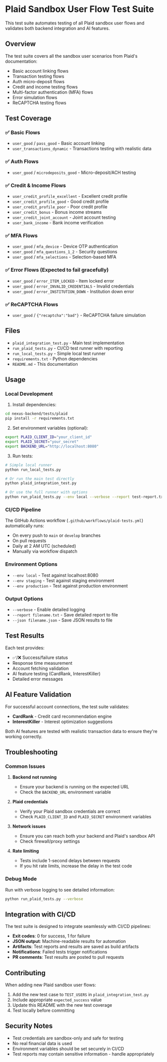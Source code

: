 # Plaid Sandbox User Flow Test Suite

This test suite automates testing of all Plaid sandbox user flows and validates both backend integration and AI features.

## Overview

The test suite covers all the sandbox user scenarios from Plaid's documentation:
- Basic account linking flows
- Transaction testing flows  
- Auth micro-deposit flows
- Credit and income testing flows
- Multi-factor authentication (MFA) flows
- Error simulation flows
- ReCAPTCHA testing flows

## Test Coverage

### ✅ Basic Flows
- `user_good` / `pass_good` - Basic account linking
- `user_transactions_dynamic` - Transactions testing with realistic data

### ✅ Auth Flows  
- `user_good` / `microdeposits_good` - Micro-deposit/ACH testing

### ✅ Credit & Income Flows
- `user_credit_profile_excellent` - Excellent credit profile
- `user_credit_profile_good` - Good credit profile  
- `user_credit_profile_poor` - Poor credit profile
- `user_credit_bonus` - Bonus income streams
- `user_credit_joint_account` - Joint account testing
- `user_bank_income` - Bank income verification

### ✅ MFA Flows
- `user_good` / `mfa_device` - Device OTP authentication
- `user_good` / `mfa_questions_1_2` - Security questions
- `user_good` / `mfa_selections` - Selection-based MFA

### ✅ Error Flows (Expected to fail gracefully)
- `user_good` / `error_ITEM_LOCKED` - Item locked error
- `user_good` / `error_INVALID_CREDENTIALS` - Invalid credentials
- `user_good` / `error_INSTITUTION_DOWN` - Institution down error

### ✅ ReCAPTCHA Flows
- `user_good` / `{"recaptcha":"bad"}` - ReCAPTCHA failure simulation

## Files

- `plaid_integration_test.py` - Main test implementation
- `run_plaid_tests.py` - CI/CD test runner with reporting
- `run_local_tests.py` - Simple local test runner
- `requirements.txt` - Python dependencies
- `README.md` - This documentation

## Usage

### Local Development

1. Install dependencies:
```bash
cd nexus-backend/tests/plaid
pip install -r requirements.txt
```

2. Set environment variables (optional):
```bash
export PLAID_CLIENT_ID="your_client_id"
export PLAID_SECRET="your_secret"
export BACKEND_URL="http://localhost:8080"
```

3. Run tests:
```bash
# Simple local runner
python run_local_tests.py

# Or run the main test directly
python plaid_integration_test.py

# Or use the full runner with options
python run_plaid_tests.py --env local --verbose --report test-report.txt
```

### CI/CD Pipeline

The GitHub Actions workflow (`.github/workflows/plaid-tests.yml`) automatically runs:

- On every push to `main` or `develop` branches
- On pull requests
- Daily at 2 AM UTC (scheduled)
- Manually via workflow dispatch

### Environment Options

- `--env local` - Test against localhost:8080
- `--env staging` - Test against staging environment  
- `--env production` - Test against production environment

### Output Options

- `--verbose` - Enable detailed logging
- `--report filename.txt` - Save detailed report to file
- `--json filename.json` - Save JSON results to file

## Test Results

Each test provides:
- ✅/❌ Success/failure status
- Response time measurement
- Account fetching validation
- AI feature testing (CardRank, InterestKiller)
- Detailed error messages

## AI Feature Validation

For successful account connections, the test suite validates:
- **CardRank** - Credit card recommendation engine
- **InterestKiller** - Interest optimization suggestions

Both AI features are tested with realistic transaction data to ensure they're working correctly.

## Troubleshooting

### Common Issues

1. **Backend not running**
   - Ensure your backend is running on the expected URL
   - Check the `BACKEND_URL` environment variable

2. **Plaid credentials**
   - Verify your Plaid sandbox credentials are correct
   - Check `PLAID_CLIENT_ID` and `PLAID_SECRET` environment variables

3. **Network issues**
   - Ensure you can reach both your backend and Plaid's sandbox API
   - Check firewall/proxy settings

4. **Rate limiting**
   - Tests include 1-second delays between requests
   - If you hit rate limits, increase the delay in the test code

### Debug Mode

Run with verbose logging to see detailed information:
```bash
python run_plaid_tests.py --verbose
```

## Integration with CI/CD

The test suite is designed to integrate seamlessly with CI/CD pipelines:

- **Exit codes**: 0 for success, 1 for failure
- **JSON output**: Machine-readable results for automation
- **Artifacts**: Test reports and results are saved as build artifacts
- **Notifications**: Failed tests trigger notifications
- **PR comments**: Test results are posted to pull requests

## Contributing

When adding new Plaid sandbox user flows:

1. Add the new test case to `TEST_USERS` in `plaid_integration_test.py`
2. Include appropriate `expected_success` value
3. Update this README with the new test coverage
4. Test locally before committing

## Security Notes

- Test credentials are sandbox-only and safe for testing
- No real financial data is used
- Environment variables should be set securely in CI/CD
- Test reports may contain sensitive information - handle appropriately 